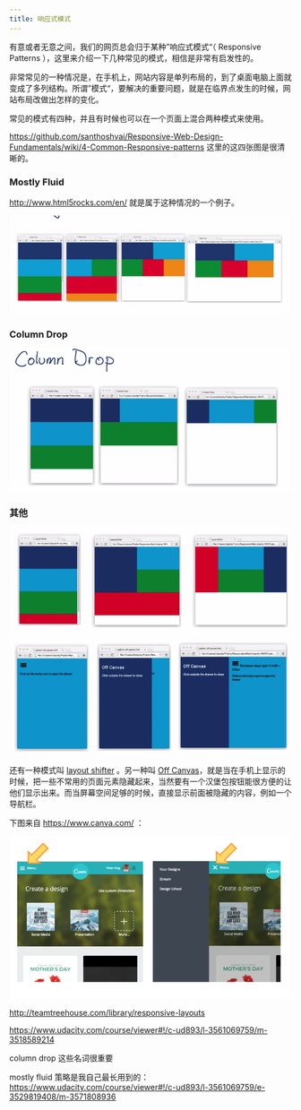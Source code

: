 ```yaml
---
title: 响应式模式
---
```


有意或者无意之间，我们的网页总会归于某种”响应式模式“（ Responsive Patterns ），这里来介绍一下几种常见的模式，相信是非常有启发性的。

非常常见的一种情况是，在手机上，网站内容是单列布局的，到了桌面电脑上面就变成了多列结构。所谓”模式“，要解决的重要问题，就是在临界点发生的时候，网站布局改做出怎样的变化。

常见的模式有四种，并且有时候也可以在一个页面上混合两种模式来使用。

https://github.com/santhoshvai/Responsive-Web-Design-Fundamentals/wiki/4-Common-Responsive-patterns 这里的这四张图是很清晰的。

### Mostly Fluid

<!-- 文字内容就参考 https://www.udacity.com/course/viewer#!/c-ud893/l-3561069759/m-3484798853 -->
<!-- 给出一个实际中采用这种方案的例子 -->
<http://www.html5rocks.com/en/> 就是属于这种情况的一个例子。

![](images/pattern/most_fluid.png)


### Column Drop

![](images/pattern/column_drop.png)

### 其他


![](images/pattern/layout_shifter.png)
![](images/pattern/off_canvas.png)

还有一种模式叫 [layout shifter](https://www.udacity.com/course/viewer#!/c-ud893/l-3561069759/m-3484798853) 。另一种叫 [Off Canvas](https://www.udacity.com/course/viewer#!/c-ud893/l-3561069759/m-3530719305)，就是当在手机上显示的时候，把一些不常用的页面元素隐藏起来，当然要有一个汉堡包按钮能很方便的让他们显示出来。而当屏幕空间足够的时候，直接显示前面被隐藏的内容，例如一个导航栏。

下图来自 <https://www.canva.com/> ：

![](images/pattern/hamburger.png)

http://teamtreehouse.com/library/responsive-layouts


https://www.udacity.com/course/viewer#!/c-ud893/l-3561069759/m-3518589214

column drop 这些名词很重要

mostly fluid 策略是我自己最长用到的：https://www.udacity.com/course/viewer#!/c-ud893/l-3561069759/e-3529819408/m-3571808936
